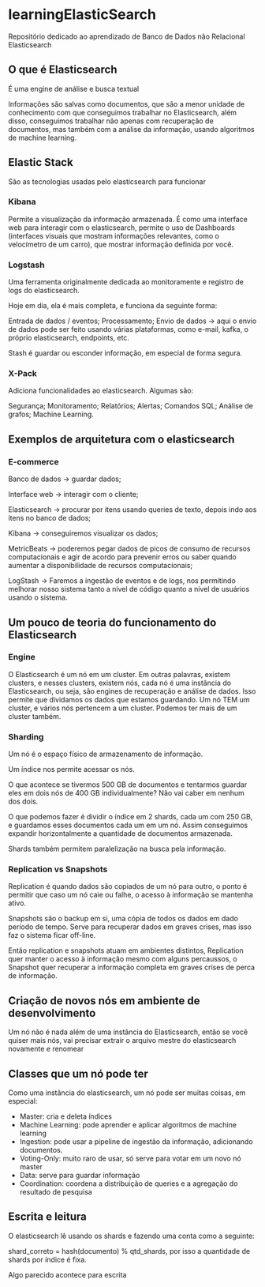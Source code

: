 # learningElasticSearch
Repositório dedicado ao aprendizado de Banco de Dados não Relacional Elasticsearch

## O que é Elasticsearch

É uma engine de análise e busca textual 

Informações são salvas como documentos, que são a menor unidade de conhecimento com que conseguimos trabalhar no Elasticsearch, além disso, conseguimos trabalhar não apenas com recuperação de documentos, mas também com a análise da informação, usando algoritmos de machine learning.

## Elastic Stack

São as tecnologias usadas pelo elasticsearch para funcionar

### Kibana

Permite a visualização da informação armazenada. É como uma interface web para interagir com o elasticsearch, permite o uso de Dashboards (interfaces visuais que mostram informações relevantes, como o velocímetro de um carro), que mostrar informação definida por você.

### Logstash

Uma ferramenta originalmente dedicada ao monitoramente e registro de logs do elasticsearch. 

Hoje em dia, ela é mais completa, e funciona da seguinte forma: 

Entrada de dados / eventos;
Processamento; 
Envio de dados -> aqui o envio de dados pode ser feito usando várias plataformas, como e-mail, kafka, o próprio elasticsearch, endpoints, etc.

Stash é guardar ou esconder informação, em especial de forma segura.

### X-Pack

Adiciona funcionalidades ao elasticsearch. Algumas são:

Segurança;
Monitoramento;
Relatórios;
Alertas;
Comandos SQL;
Análise de grafos;
Machine Learning.

## Exemplos de arquitetura com o elasticsearch

### E-commerce

Banco de dados -> guardar dados;

Interface web -> interagir com o cliente;

Elasticsearch -> procurar por itens usando queries de texto, depois indo aos itens no banco de dados;

Kibana -> conseguiremos visualizar os dados;

MetricBeats -> poderemos pegar dados de picos de consumo de recursos computacionais e agir de acordo para prevenir erros ou saber quando aumentar a disponibilidade de recursos computacionais;

LogStash -> Faremos a ingestão de eventos e de logs, nos permitindo melhorar nosso sistema tanto a nível de código quanto a nível de usuários usando o sistema.

## Um pouco de teoria do funcionamento do Elasticsearch

### Engine

O Elasticsearch é um nó em um cluster. Em outras palavras, existem clusters, e nesses clusters, existem nós, cada nó é uma instância do Elasticsearch, ou seja, são engines de recuperação e análise de dados. Isso permite que dividamos os dados que estamos guardando. Um nó TEM um cluster, e vários nós pertencem a um cluster. Podemos ter mais de um cluster também.

### Sharding

Um nó é o espaço físico de armazenamento de informação.

Um índice nos permite acessar os nós.

O que acontece se tivermos 500 GB de documentos e tentarmos guardar eles em dois nós de 400 GB individualmente? Não vai caber em nenhum dos dois.

O que podemos fazer é dividir o índice em 2 shards, cada um com 250 GB, e guardamos esses documentos cada um em um nó. Assim conseguimos expandir horizontalmente a quantidade de documentos armazenada.

Shards também permitem paralelização na busca pela informação.

### Replication vs Snapshots

Replication é quando dados são copiados de um nó para outro, o ponto é permitir que caso um nó caie ou falhe, o acesso à informação se mantenha ativo. 

Snapshots são o backup em si, uma cópia de todos os dados em dado período de tempo. Serve para recuperar dados em graves crises, mas isso faz o sistema ficar off-line.

Então replication e snapshots atuam em ambientes distintos, Replication quer manter o acesso à informação mesmo com alguns percaussos, o Snapshot quer recuperar a informação completa em graves crises de perca de informação.

## Criação de novos nós em ambiente de desenvolvimento

Um nó não é nada além de uma instância do Elasticsearch, então se você quiser mais nós, vai precisar extrair o arquivo mestre do elasticsearch novamente e renomear

## Classes que um nó pode ter

Como uma instância do elasticsearch, um nó pode ser muitas coisas, em especial:

* Master: cria e deleta índices 
* Machine Learning: pode aprender e aplicar algoritmos de machine learning
* Ingestion: pode usar a pipeline de ingestão da informação, adicionando documentos.
* Voting-Only: muito raro de usar, só serve para votar em um novo nó master 
* Data: serve para guardar informação
* Coordination: coordena a distribuição de queries e a agregação do resultado de pesquisa

## Escrita e leitura

O elasticsearch lê usando os shards e fazendo uma conta como a seguinte:

shard_correto = hash(documento) % qtd_shards, por isso a quantidade de shards por índice é fixa.

Algo parecido acontece para escrita
